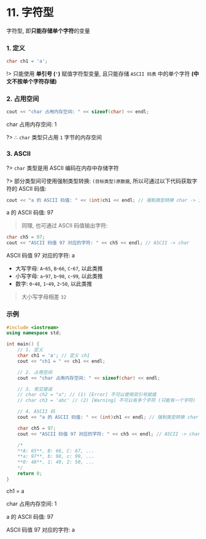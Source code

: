 # 11. 字符型

字符型, 即**只能存储单个字符**的变量

### 1. 定义

```cpp
char ch1 = 'a';
```

!> 只能使用 **单引号 (`'`)** 赋值字符型变量, 且只能存储 `ASCII 码表` 中的单个字符 **(中文不按单个字符存储)**

### 2. 占用空间

```cpp
cout << "char 占用内存空间: " << sizeof(char) << endl;
```

<output data-lang="output">
char 占用内存空间: 1
</output>

?> ∴ `char` 类型只占用 `1` 字节的内存空间

### 3. ASCII

?> `char` 类型是用 ASCII 编码在内存中存储字符

?> 部分类型间可使用强制类型转换: `(目标类型)原数据`, 所以可通过以下代码获取字符的 ASCII 码值:

```cpp
cout << "a 的 ASCII 码值: " << (int)ch1 << endl; // 强制类型转换 char -> int (ASCII)
```

<output data-lang="output">
a 的 ASCII 码值: 97
</output>

> 同理, 也可通过 ASCII 码值输出字符:

```cpp
char ch5 = 97;
cout << "ASCII 码值 97 对应的字符: " << ch5 << endl; // ASCII -> char
```

<output data-lang="output">
ASCII 码值 97 对应的字符: a
</output>

- 大写字母: `A`-`65`, `B`-`66`, `C`-`67`, 以此类推
- 小写字母: `a`-`97`, `b`-`98`, `c`-`99`, 以此类推
- 数字: `0`-`48`, `1`-`49`, `2`-`50`, 以此类推

> 大小写字母相差 `32`

### 示例

```cpp
#include <iostream>
using namespace std;

int main() {
	// 1. 定义
	char ch1 = 'a'; // 定义 ch1
	cout << "ch1 = " << ch1 << endl;

	// 2. 占用空间
	cout << "char 占用内存空间: " << sizeof(char) << endl;

	// 3. 常见错误
	// char ch2 = "a"; // (1) [Error] 不可以使用双引号赋值
	// char ch3 = 'abc' // (2) [Warning] 不可以有多个字符 (只能有一个字符)

	// 4. ASCII 码
	cout << "a 的 ASCII 码值: " << (int)ch1 << endl; // 强制类型转换 char -> int (ASCII)

	char ch5 = 97;
	cout << "ASCII 码值 97 对应的字符: " << ch5 << endl; // ASCII -> char

	/*
	**A: 65**, B: 66, C: 67, ...
	**a: 97**, b: 98, c: 99, ...
	**0: 48**, 1: 49, 2: 50, ...
	*/
	return 0;
}
```

<output data-lang="output">

ch1 = a

char 占用内存空间: 1

a 的 ASCII 码值: 97

ASCII 码值 97 对应的字符: a

</output>